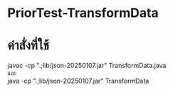 # PriorTest-TransformData

# คำสั่งที่ใช้
javac -cp ".;lib/json-20250107.jar" TransformData.java <br>
และ <br>
java -cp ".;lib/json-20250107.jar" TransformData
